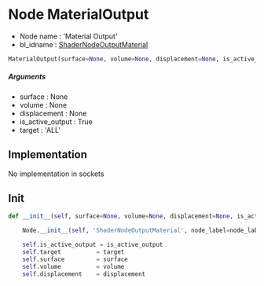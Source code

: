 # Node MaterialOutput

- Node name : 'Material Output'
- bl_idname : [ShaderNodeOutputMaterial](https://docs.blender.org/api/current/bpy.types.ShaderNodeOutputMaterial.html)


``` python
MaterialOutput(surface=None, volume=None, displacement=None, is_active_output=True, target='ALL', node_label=None, node_color=None)
```
##### Arguments

- surface : None
- volume : None
- displacement : None
- is_active_output : True
- target : 'ALL'

## Implementation

No implementation in sockets

## Init

``` python
def __init__(self, surface=None, volume=None, displacement=None, is_active_output=True, target='ALL', node_label=None, node_color=None):

    Node.__init__(self, 'ShaderNodeOutputMaterial', node_label=node_label, node_color=node_color)

    self.is_active_output = is_active_output
    self.target          = target
    self.surface         = surface
    self.volume          = volume
    self.displacement    = displacement
```
